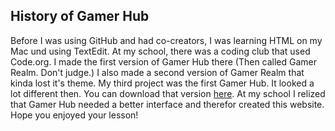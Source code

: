 ## History of Gamer Hub

Before I was using GitHub and had co-creators, I was learning HTML on my Mac und using TextEdit. At my school, there
was a coding club that used Code.org. I made the first version of Gamer Hub there (Then called Gamer Realm. Don't
judge.) I also made a second version of Gamer Realm that kinda lost it's theme. My third project was the first Gamer
Hub. It looked a lot different then. You can download that version [here](https://ghgames.netlify.app/old/). At my school I relized that Gamer Hub
needed a better interface and therefor created this website. Hope you enjoyed your lesson!
